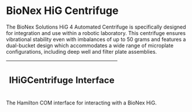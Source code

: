 # BioNex HiG Centrifuge

The BioNex Solutions HiG 4 Automated Centrifuge is specifically designed for integration and use within a robotic laboratory. This centrifuge ensures vibrational stability even with imbalances of up to 50 grams and features a dual-bucket design which accommodates a wide range of microplate configurations, including deep well and filter plate assemblies.





| <h2>IHiGCentrifuge Interface</h2> |
| --------------------------------- |

The Hamilton COM interface for interacting with a BioNex HiG.
